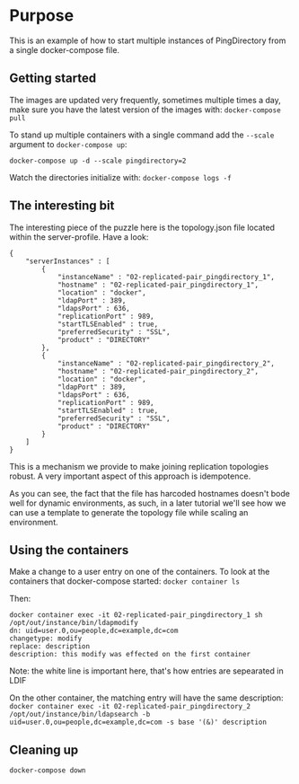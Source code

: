 # Purpose
This is an example of how to start multiple instances of PingDirectory from a single docker-compose file.

## Getting started
The images are updated very frequently, sometimes multiple times a day, make sure you have the latest version of the images with:
  `docker-compose pull`  

To stand up multiple containers with a single command add the `--scale` argument to `docker-compose up`:

`docker-compose up -d --scale pingdirectory=2`

Watch the directories initialize with: 
`docker-compose logs -f`

## The interesting bit
The interesting piece of the puzzle here is the topology.json file located within the server-profile.
Have a look:
```
{
    "serverInstances" : [
        {
            "instanceName" : "02-replicated-pair_pingdirectory_1",
            "hostname" : "02-replicated-pair_pingdirectory_1",
            "location" : "docker",
            "ldapPort" : 389,
            "ldapsPort" : 636,
            "replicationPort" : 989,
            "startTLSEnabled" : true,
            "preferredSecurity" : "SSL",
            "product" : "DIRECTORY"
        },
        {
            "instanceName" : "02-replicated-pair_pingdirectory_2",
            "hostname" : "02-replicated-pair_pingdirectory_2",
            "location" : "docker",
            "ldapPort" : 389,
            "ldapsPort" : 636,
            "replicationPort" : 989,
            "startTLSEnabled" : true,
            "preferredSecurity" : "SSL",
            "product" : "DIRECTORY"
        }
    ]
}
```

This is a mechanism we provide to make joining replication topologies robust.
A very important aspect of this approach is idempotence.

As you can see, the fact that the file has harcoded hostnames doesn't bode well for dynamic environments, as such, in a later tutorial we'll see how we can use a template to generate the topology file while scaling an environment.

## Using the containers
Make a change to a user entry on one of the containers. 
To look at the containers that docker-compose started: 
`docker container ls` 

Then:
```
docker container exec -it 02-replicated-pair_pingdirectory_1 sh
/opt/out/instance/bin/ldapmodify
dn: uid=user.0,ou=people,dc=example,dc=com
changetype: modify
replace: description
description: this modify was effected on the first container

```

Note: the white line is important here, that's how entries are sepearated in LDIF 

On the other container, the matching entry will have the same description:
`docker container exec -it 02-replicated-pair_pingdirectory_2 /opt/out/instance/bin/ldapsearch -b uid=user.0,ou=people,dc=example,dc=com -s base '(&)' description`

## Cleaning up
`docker-compose down`
